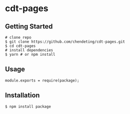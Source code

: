 # cdt-pages

## Getting Started

```shell
# clone repo
$ git clone https://github.com/chendeting/cdt-pages.git
$ cd cdt-pages
# install dependencies
$ yarn # or npm install
```

## Usage

```shell
module.exports = require(package);
```

## Installation

```$ npm install package```